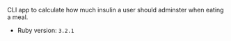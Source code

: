 CLI app to calculate how much insulin a user should adminster when eating a meal. 

- Ruby version: `3.2.1`
